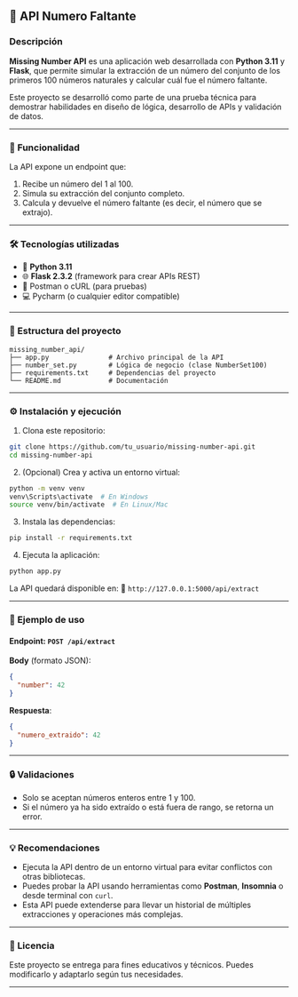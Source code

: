 
## 📘 API Numero Faltante 

### Descripción

**Missing Number API** es una aplicación web desarrollada con **Python 3.11** y **Flask**, que permite simular la extracción de un número del conjunto de los primeros 100 números naturales y calcular cuál fue el número faltante.

Este proyecto se desarrolló como parte de una prueba técnica para demostrar habilidades en diseño de lógica, desarrollo de APIs y validación de datos.

---

### 🚀 Funcionalidad

La API expone un endpoint que:

1. Recibe un número del 1 al 100.
2. Simula su extracción del conjunto completo.
3. Calcula y devuelve el número faltante (es decir, el número que se extrajo).

---

### 🛠 Tecnologías utilizadas

* 🐍 **Python 3.11**
* 🌐 **Flask 2.3.2** (framework para crear APIs REST)
* 🧪 Postman o cURL (para pruebas)
* 💻 Pycharm (o cualquier editor compatible)

---

### 📂 Estructura del proyecto

```
missing_number_api/
├── app.py               # Archivo principal de la API
├── number_set.py        # Lógica de negocio (clase NumberSet100)
├── requirements.txt     # Dependencias del proyecto
└── README.md            # Documentación
```

---

### ⚙️ Instalación y ejecución

1. Clona este repositorio:

```bash
git clone https://github.com/tu_usuario/missing-number-api.git
cd missing-number-api
```

2. (Opcional) Crea y activa un entorno virtual:

```bash
python -m venv venv
venv\Scripts\activate  # En Windows
source venv/bin/activate  # En Linux/Mac
```

3. Instala las dependencias:

```bash
pip install -r requirements.txt
```

4. Ejecuta la aplicación:

```bash
python app.py
```

La API quedará disponible en:
📍 `http://127.0.0.1:5000/api/extract`

---

### 🧪 Ejemplo de uso

#### Endpoint: `POST /api/extract`

**Body** (formato JSON):

```json
{
  "number": 42
}
```

**Respuesta**:

```json
{
  "numero_extraido": 42
}
```

---

### 🔒 Validaciones

* Solo se aceptan números enteros entre 1 y 100.
* Si el número ya ha sido extraído o está fuera de rango, se retorna un error.

---

### 💡 Recomendaciones

* Ejecuta la API dentro de un entorno virtual para evitar conflictos con otras bibliotecas.
* Puedes probar la API usando herramientas como **Postman**, **Insomnia** o desde terminal con `curl`.
* Esta API puede extenderse para llevar un historial de múltiples extracciones y operaciones más complejas.

---

### 📜 Licencia

Este proyecto se entrega para fines educativos y técnicos. Puedes modificarlo y adaptarlo según tus necesidades.

---
